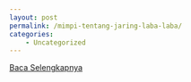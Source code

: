 ```yaml
---
layout: post
permalink: /mimpi-tentang-jaring-laba-laba/
categories:
    - Uncategorized
---
```


[Baca Selengkapnya](/07)